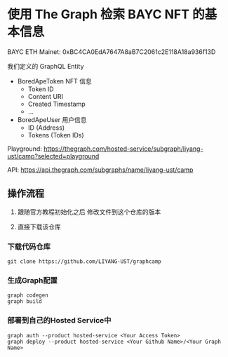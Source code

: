 # 使用 The Graph 检索 BAYC NFT 的基本信息

BAYC ETH Mainet: 0xBC4CA0EdA7647A8aB7C2061c2E118A18a936f13D

我们定义的 GraphQL Entity

- BoredApeToken NFT 信息
    - Token ID
    - Content URI
    - Created Timestamp
    - ...
- BoredApeUser 用户信息
    - ID (Address)
    - Tokens (Token IDs) 

Playground: https://thegraph.com/hosted-service/subgraph/liyang-ust/camp?selected=playground

API: https://api.thegraph.com/subgraphs/name/liyang-ust/camp


## 操作流程

1. 跟随官方教程初始化之后 修改文件到这个仓库的版本
   
2. 直接下载该仓库

### 下载代码仓库
```
git clone https://github.com/LIYANG-UST/graphcamp
```

### 生成Graph配置
```
graph codegen
graph build
```

### 部署到自己的Hosted Service中
```
graph auth --product hosted-service <Your Access Token>
graph deploy --product hosted-service <Your Github Name>/<Your Graph Name>
```